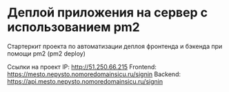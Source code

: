 # Деплой приложения на сервер с использованием pm2

Стартеркит проекта по автоматизации деплоя фронтенда и бэкенда при помощи pm2 (pm2 deploy)

Ссылки на проект
IP: http://51.250.66.215
Frontend: https://mesto.nepysto.nomoredomainsicu.ru/signin
Backend: https://api.mesto.nepysto.nomoredomainsicu.ru/signin
